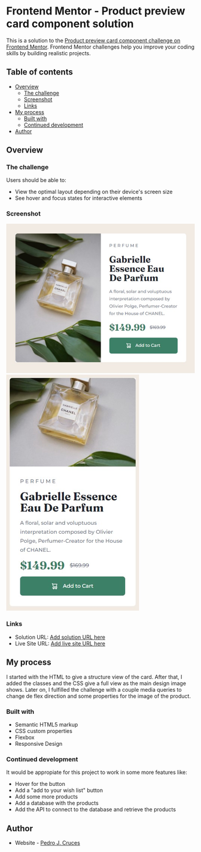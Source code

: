 # Frontend Mentor - Product preview card component solution

This is a solution to the [Product preview card component challenge on Frontend Mentor](https://www.frontendmentor.io/challenges/product-preview-card-component-GO7UmttRfa). Frontend Mentor challenges help you improve your coding skills by building realistic projects. 

## Table of contents

- [Overview](#overview)
  - [The challenge](#the-challenge)
  - [Screenshot](#screenshot)
  - [Links](#links)
- [My process](#my-process)
  - [Built with](#built-with)
  - [Continued development](#continued-development)
- [Author](#author)


## Overview

### The challenge

Users should be able to:

- View the optimal layout depending on their device's screen size
- See hover and focus states for interactive elements

### Screenshot

![](./images/screenshot.jpg)
![](./images/screenshot-2.jpg)


### Links

- Solution URL: [Add solution URL here](https://github.com/PJxDev/product-preview-card-component--Front-end-Mentor-)
- Live Site URL: [Add live site URL here](https://pjxdev.github.io/product-preview-card-component--Front-end-Mentor-/)

## My process

I started with the HTML to give a structure view of the card.
After that, I added the classes and the CSS give a full view as the main design image shows.
Later on, I fulfilled the challenge with a couple media queries to change de flex direction and some properties for the image of the product.

### Built with

- Semantic HTML5 markup
- CSS custom properties
- Flexbox
- Responsive Design


### Continued development

It would be appropiate for this project to work in some more features like:
  - Hover for the button
  - Add a "add to your wish list" button
  - Add some more products
  - Add a database with the products
  - Add the API to connect to the database and retrieve the products


## Author

- Website - [Pedro J. Cruces](https://pedrojcruces.vercel.app)
